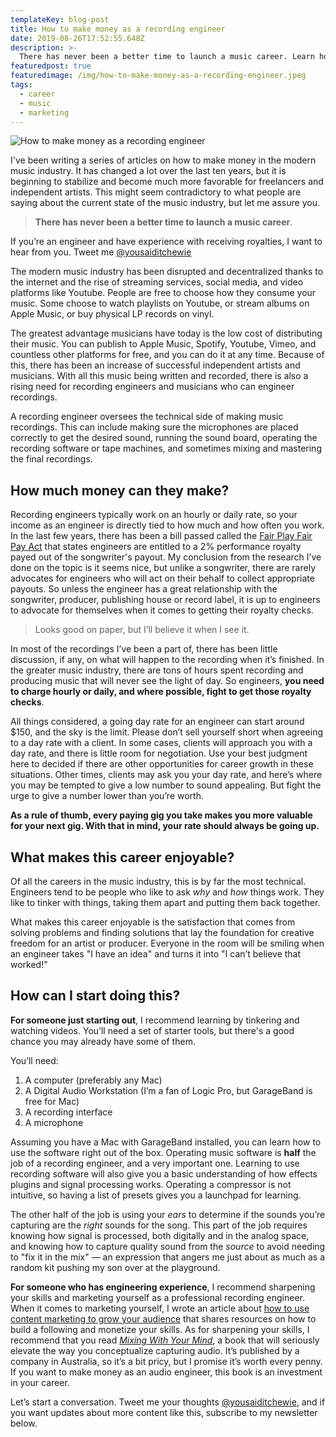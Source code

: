 ```yaml
---
templateKey: blog-post
title: How to make money as a recording engineer
date: 2019-08-26T17:52:55.648Z
description: >-
  There has never been a better time to launch a music career. Learn how recording engineers can make money and build a sustainable music career.
featuredpost: true
featuredimage: /img/how-to-make-money-as-a-recording-engineer.jpeg
tags:
  - career
  - music
  - marketing
---
```


![How to make money as a recording engineer](/img/how-to-make-money-as-a-recording-engineer.jpeg)

I've been writing a series of articles on how to make money in the modern music industry. It has changed a lot over the last ten years, but it is beginning to stabilize and become much more favorable for freelancers and independent artists. This might seem contradictory to what people are saying about the current state of the music industry, but let me assure you.

> **There has never been a better time to launch a music career**.

If you’re an engineer and have experience with receiving royalties, I want to hear from you. Tweet me [@yousaiditchewie](https://twitter.com/yousaiditchewie)

The modern music industry has been disrupted and decentralized thanks to the internet and the rise of streaming services, social media, and video platforms like Youtube. People are free to choose how they consume your music. Some choose to watch playlists on Youtube, or stream albums on Apple Music, or buy physical LP records on vinyl.

The greatest advantage musicians have today is the low cost of distributing their music. You can publish to Apple Music, Spotify, Youtube, Vimeo, and countless other platforms for free, and you can do it at any time. Because of this, there has been an increase of successful independent artists and musicians. With all this music being written and recorded, there is also a rising need for recording engineers and musicians who can engineer recordings.

A recording engineer oversees the technical side of making music recordings. This can include making sure the microphones are placed correctly to get the desired sound, running the sound board, operating the recording software or tape machines, and sometimes mixing and mastering the final recordings.

## How much money can they make?

Recording engineers typically work on an hourly or daily rate, so your income as an engineer is directly tied to how much and how often you work. In the last few years, there has been a bill passed called the [Fair Play Fair Pay Act](https://www.soundexchange.com/advocacy/reintroduction-fair-play-fair-pay-act/) that states engineers are entitled to a 2% performance royalty payed out of the songwriter's payout. My conclusion from the research I’ve done on the topic is it seems nice, but unlike a songwriter, there are rarely advocates for engineers who will act on their behalf to collect appropriate payouts. So unless the engineer has a great relationship with the songwriter, producer, publishing house or record label, it is up to engineers to advocate for themselves when it comes to getting their royalty checks.

> Looks good on paper, but I’ll believe it when I see it.

In most of the recordings I’ve been a part of, there has been little discussion, if any, on what will happen to the recording when it’s finished. In the greater music industry, there are tons of hours spent recording and producing music that will never see the light of day. So engineers, **you need to charge hourly or daily, and where possible, fight to get those royalty checks**.

All things considered, a going day rate for an engineer can start around \$150, and the sky is the limit. Please don’t sell yourself short when agreeing to a day rate with a client. In some cases, clients will approach you with a day rate, and there is little room for negotiation. Use your best judgment here to decided if there are other opportunities for career growth in these situations. Other times, clients may ask you your day rate, and here’s where you may be tempted to give a low number to sound appealing. But fight the urge to give a number lower than you’re worth.

**As a rule of thumb, every paying gig you take makes you more valuable for your next gig. With that in mind, your rate should always be going up.**

## What makes this career enjoyable?

Of all the careers in the music industry, this is by far the most technical. Engineers tend to be people who like to ask _why_ and _how_ things work. They like to tinker with things, taking them apart and putting them back together.

What makes this career enjoyable is the satisfaction that comes from solving problems and finding solutions that lay the foundation for creative freedom for an artist or producer. Everyone in the room will be smiling when an engineer takes "I have an idea" and turns it into "I can’t believe that worked!"

## How can I start doing this?

**For someone just starting out**, I recommend learning by tinkering and watching videos. You’ll need a set of starter tools, but there's a good chance you may already have some of them.

You’ll need:

1. A computer (preferably any Mac)
2. A Digital Audio Workstation (I’m a fan of Logic Pro, but GarageBand is free for Mac)
3. A recording interface
4. A microphone

Assuming you have a Mac with GarageBand installed, you can learn how to use the software right out of the box. Operating music software is **half** the job of a recording engineer, and a very important one. Learning to use recording software will also give you a basic understanding of how effects plugins and signal processing works. Operating a compressor is not intuitive, so having a list of presets gives you a launchpad for learning.

The other half of the job is using your _ears_ to determine if the sounds you’re capturing are the _right_ sounds for the song. This part of the job requires knowing how signal is processed, both digitally and in the analog space, and knowing how to capture quality sound from the _source_ to avoid needing to "fix it in the mix" — an expression that angers me just about as much as a random kit pushing my son over at the playground.

**For someone who has engineering experience**, I recommend sharpening your skills and marketing yourself as a professional recording engineer. When it comes to marketing yourself, I wrote an article about [how to use content marketing to grow your audience](###) that shares resources on how to build a following and monetize your skills. As for sharpening your skills, I recommend that you read _[Mixing With Your Mind](https://www.amazon.com/Mixing-Your-Mind-Closely-Engineering/dp/0646428756/)_, a book that will seriously elevate the way you conceptualize capturing audio. It’s published by a company in Australia, so it’s a bit pricy, but I promise it’s worth every penny. If you want to make money as an audio engineer, this book is an investment in your career.

Let’s start a conversation. Tweet me your thoughts [@yousaiditchewie](https://twitter.com/yousaiditchewie), and if you want updates about more content like this, subscribe to my newsletter below.
